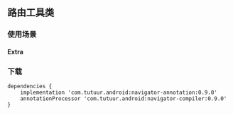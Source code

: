 ## 路由工具类

### 使用场景
#### Extra


### 下载
```
dependencies {
	implementation 'com.tutuur.android:navigator-annotation:0.9.0'
	annotationProcessor 'com.tutuur.android:navigator-compiler:0.9.0'
}
```
